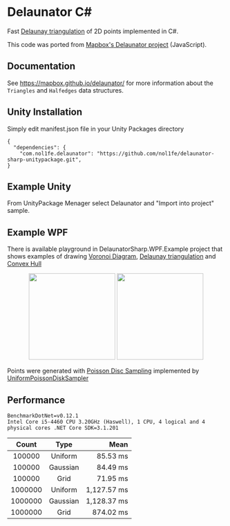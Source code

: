 # Delaunator C#

Fast [Delaunay triangulation](https://en.wikipedia.org/wiki/Delaunay_triangulation) of 2D points implemented in C#.

This code was ported from [Mapbox's Delaunator project](https://github.com/mapbox/delaunator) (JavaScript).


## Documentation

See https://mapbox.github.io/delaunator/ for more information about the `Triangles` and `Halfedges` data structures.


## Unity Installation

Simply edit manifest.json file in your Unity Packages directory 
```
{
  "dependencies": {
    "com.nol1fe.delaunator": "https://github.com/nol1fe/delaunator-sharp-unitypackage.git",
}
```

## Example Unity

From UnityPackage Menager select Delaunator and "Import into project" sample.

##  Example WPF

There is available playground in DelaunatorSharp.WPF.Example project that shows examples of drawing [Voronoi Diagram](https://en.wikipedia.org/wiki/Voronoi_diagram), [Delaunay triangulation](https://en.wikipedia.org/wiki/Delaunay_triangulation) and [Convex Hull](https://en.wikipedia.org/wiki/Convex_hull)

<p float="left" align="middle">
<img src="https://github.com/nol1fe/delaunator-sharp/blob/master/Images/Delaunator_Rectangle.png" height="200" width="200">
<img src="https://github.com/nol1fe/delaunator-sharp/blob/master/Images/Delaunator_Circle.PNG" height="200" width="200">
</p>

Points were generated with [Poisson Disc Sampling](https://www.jasondavies.com/poisson-disc)
implemented by [UniformPoissonDiskSampler](http://theinstructionlimit.com/fast-uniform-poisson-disk-sampling-in-c)

## Performance

```
BenchmarkDotNet=v0.12.1
Intel Core i5-4460 CPU 3.20GHz (Haswell), 1 CPU, 4 logical and 4 physical cores .NET Core SDK=3.1.201
```

|   **Count** |     **Type** |     **Mean** |
|:--------:|:--------:|------------:|
|  100000 |  Uniform |    85.53 ms |
|  100000 | Gaussian |    84.49 ms |
|  100000 |     Grid |    71.95 ms |
|  1000000 |  Uniform | 1,127.57 ms |
|  1000000 | Gaussian | 1,128.37 ms |
|  1000000 |     Grid |   874.02 ms |
